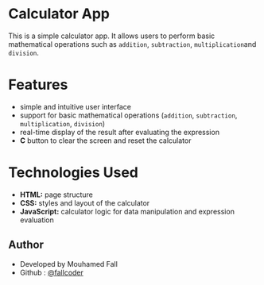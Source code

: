 # Calculator App
This is a simple calculator app. It allows users to perform basic mathematical operations such as `addition`, `subtraction`, `multiplication`and `division`.

# Features
* simple and intuitive user interface
* support for basic mathematical operations (`addition`, `subtraction`, `multiplication`, `division`)
* real-time display of the result after evaluating the expression
* **C** button to clear the screen and reset the calculator

# Technologies Used
* **HTML:** page structure
* **CSS:** styles and layout of the calculator
* **JavaScript:** calculator logic for data manipulation and expression evaluation

## Author
* Developed by Mouhamed Fall
* Github : [@fallcoder](https://github.com/fallcoder)